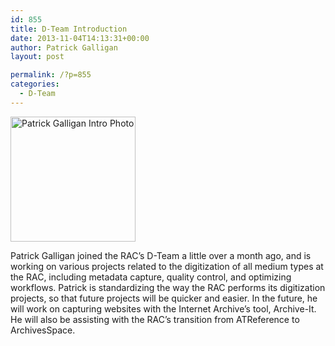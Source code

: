 ```yaml
---
id: 855
title: D-Team Introduction
date: 2013-11-04T14:13:31+00:00
author: Patrick Galligan
layout: post

permalink: /?p=855
categories:
  - D-Team
---
```

[<img class="size-full wp-image-856" alt="Patrick Galligan Intro Photo" src="http://rockarch.org/programs/digital/bitsandbytes/wp-content/uploads/2013/11/38edfaf.jpg" width="200" height="200" srcset="http://blog.rockarch.org/wp-content/uploads/2013/11/38edfaf.jpg 200w, http://blog.rockarch.org/wp-content/uploads/2013/11/38edfaf-150x150.jpg 150w" sizes="(max-width: 200px) 100vw, 200px" />](http://rockarch.org/programs/digital/bitsandbytes/wp-content/uploads/2013/11/38edfaf.jpg)

Patrick Galligan joined the RAC’s D-Team a little over a month ago, and is working on various projects related to the digitization of all medium types at the RAC, including metadata capture, quality control, and optimizing workflows. Patrick is standardizing the way the RAC performs its digitization projects, so that future projects will be quicker and easier. In the future, he will work on capturing websites with the Internet Archive’s tool, Archive-It. He will also be assisting with the RAC’s transition from ATReference to ArchivesSpace.